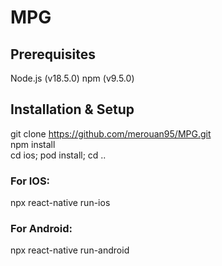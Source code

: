# MPG

## Prerequisites
Node.js (v18.5.0)
npm (v9.5.0)

## Installation & Setup
git clone https://github.com/merouan95/MPG.git <br />
npm install <br />
cd ios; pod install; cd ..

### For IOS:
npx react-native run-ios

### For Android:
npx react-native run-android


